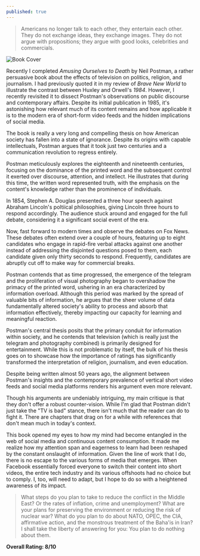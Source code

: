 ```yaml
---
published: true
---
```

> Americans no longer talk to each other, they entertain each other. They do not exchange ideas, they exchange images. They do not argue with propositions; they argue with good looks, celebrities and commercials.

![Book Cover](https://achievement.org/wp-content/uploads/2016/04/amusing-ourselves-499x760.jpg)

Recently I completed _Amusing Ourselves to Death_ by Neil Postman, a rather persuasive book about the effects of television on politics, religion, and journalism. I had previously quoted it in my review of _Brave New World_ to illustrate the contrast between Huxley and Orwell's _1984_. However, I recently revisited it to dissect Postman's observations on public discourse and contemporary affairs. Despite its initial publication in 1985, it's astonishing how relevant much of its content remains and how applicable it is to the modern era of short-form video feeds and the hidden implications of social media.

The book is really a very long and compelling thesis on how American society has fallen into a state of ignorance.  Despite its origins with capable intellectuals, Postman argues that it took just two centuries and a communication revolution to regress entirely.

Postman meticulously explores the eighteenth and nineteenth centuries, focusing on the dominance of the printed word and the subsequent control it exerted over discourse, attention, and intellect. He illustrates that during this time, the written word represented truth, with the emphasis on the content's knowledge rather than the prominence of individuals.

In 1854, Stephen A. Douglas presented a three hour speech against Abraham Lincoln's poltiical philosophies, giving Lincoln three hours to respond accordingly. The audience stuck around and engaged for the full debate, considering it a significant social event of the era.

Now, fast forward to modern times and observe the debates on Fox News. These debates often extend over a couple of hours, featuring up to eight candidates who engage in rapid-fire verbal attacks against one another instead of addressing the disjointed questions posed to them, each candidate given only thirty seconds to respond. Frequently, candidates are abruptly cut off to make way for commercial breaks.

Postman contends that as time progressed, the emergence of the telegram and the proliferation of visual photography began to overshadow the primacy of the printed word, ushering in an era characterized by information overload. Although this period was marked by the spread of valuable bits of information, he argues that the sheer volume of data fundamentally altered society's ability to process and absorb that information effectively, thereby impacting our capacity for learning and meaningful reaction.

Postman's central thesis posits that the primary conduit  for information within society, and he contends that television (which is really just the telegram and photography combined) is primarily designed for entertainment. While this is not problematic by itself, the bulk of his thesis goes on to showcase how the importance of ratings has significantly transformed the interpretation of religion, journalism, and even education.

Despite being written almost 50 years ago, the alignment between Postman's insights and the contemporary prevalence of vertical short video feeds and social media platforms renders his argument even more relevant.

Though his arguments are undeniably intriguing, my main critique is that they don't offer a robust counter-vision. While I'm glad that Postman didn't just take the "TV is bad" stance, there isn't much that the reader can do to fight it. There are chapters that drag on for a while with references that don't mean much in today's context.

This book opened my eyes to how my mind had become entangled in the web of social media and continuous content consumption. It made me realize how my attention span and eagerness to learn had been reshaped by the constant onslaught of information. Given the line of work that I do, there is no escape to the various forms of media that emerges. When Facebook essentially forced everyone to switch their content into short videos, the entire tech industry and its various offshoots had no choice but to comply. I, too, will need to adapt, but I hope to do so with a heightened awareness of its impact.

> What steps do you plan to take to reduce the conflict in the Middle East? Or the rates of inflation, crime and unemployment? What are your plans for preserving the environment or reducing the risk of nuclear war? What do you plan to do about NATO, OPEC, the CIA, affirmative action, and the monstrous treatment of the Baha'is in Iran? I shall take the liberty of answering for you: You plan to do nothing about them.

**Overall Rating: 8/10**
